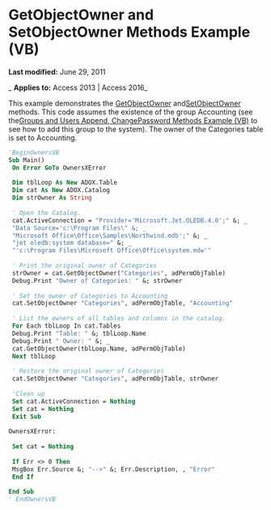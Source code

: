 
# GetObjectOwner and SetObjectOwner Methods Example (VB)

 **Last modified:** June 29, 2011

 _ **Applies to:** Access 2013 | Access 2016_

This example demonstrates the [GetObjectOwner](716dd49a-8663-3f7a-32a3-0be353aea506.md) and[SetObjectOwner](http://msdn.microsoft.com/library/22c5d2d9-c7b2-3c3a-0b1f-a2e5bc46395c%28Office.15%29.aspx) methods. This code assumes the existence of the group Accounting (see the[Groups and Users Append, ChangePassword Methods Example (VB)](e9ae5f1c-d1fa-ab58-c889-b4e197cecf4c.md) to see how to add this group to the system). The owner of the Categories table is set to Accounting.




```vb
'BeginOwnersVB 
Sub Main() 
 On Error GoTo OwnersXError 
 
 Dim tblLoop As New ADOX.Table 
 Dim cat As New ADOX.Catalog 
 Dim strOwner As String 
 
 ' Open the Catalog. 
 cat.ActiveConnection = "Provider='Microsoft.Jet.OLEDB.4.0';" &; _ 
 "Data Source='c:\Program Files\" &; _ 
 "Microsoft Office\Office\Samples\Northwind.mdb';" &; _ 
 "jet oledb:system database=" &; _ 
 "'c:\Program Files\Microsoft Office\Office\system.mdw'" 
 
 ' Print the original owner of Categories 
 strOwner = cat.GetObjectOwner("Categories", adPermObjTable) 
 Debug.Print "Owner of Categories: " &; strOwner 
 
 ' Set the owner of Categories to Accounting 
 cat.SetObjectOwner "Categories", adPermObjTable, "Accounting" 
 
 ' List the owners of all tables and columns in the catalog. 
 For Each tblLoop In cat.Tables 
 Debug.Print "Table: " &; tblLoop.Name 
 Debug.Print " Owner: " &; _ 
 cat.GetObjectOwner(tblLoop.Name, adPermObjTable) 
 Next tblLoop 
 
 ' Restore the original owner of Categories 
 cat.SetObjectOwner "Categories", adPermObjTable, strOwner 
 
 'Clean up 
 Set cat.ActiveConnection = Nothing 
 Set cat = Nothing 
 Exit Sub 
 
OwnersXError: 
 
 Set cat = Nothing 
 
 If Err <> 0 Then 
 MsgBox Err.Source &; "-->" &; Err.Description, , "Error" 
 End If 
 
End Sub 
' EndOwnersVB 

```

